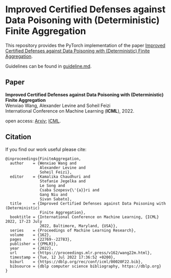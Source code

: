 # Improved Certified Defenses against Data Poisoning with (Deterministic) Finite Aggregation

This repository provides the PyTorch implementation of the paper [Improved Certified Defenses against Data Poisoning with (Deterministic) Finite Aggregation](https://proceedings.mlr.press/v162/wang22m.html). 

Guidelines can be found in [guideline.md](https://github.com/wangwenxiao/FiniteAggregation/blob/main/guideline.md). 

## Paper 
**Improved Certified Defenses against Data Poisoning with (Deterministic) Finite Aggregation**  
Wenxiao Wang, Alexander Levine and Soheil Feizi  
International Conference on Machine Learning (**ICML**), 2022.  

open access: [Arxiv](https://arxiv.org/abs/2202.02628); [ICML](https://proceedings.mlr.press/v162/wang22m.html).



## Citation 
If you find our work useful please cite: 
```
@inproceedings{FiniteAggregation,
  author    = {Wenxiao Wang and
               Alexander Levine and
               Soheil Feizi},
  editor    = {Kamalika Chaudhuri and
               Stefanie Jegelka and
               Le Song and
               Csaba Szepesv{\'{a}}ri and
               Gang Niu and
               Sivan Sabato},
  title     = {Improved Certified Defenses against Data Poisoning with (Deterministic)
               Finite Aggregation},
  booktitle = {International Conference on Machine Learning, {ICML} 2022, 17-23 July
               2022, Baltimore, Maryland, {USA}},
  series    = {Proceedings of Machine Learning Research},
  volume    = {162},
  pages     = {22769--22783},
  publisher = {{PMLR}},
  year      = {2022},
  url       = {https://proceedings.mlr.press/v162/wang22m.html},
  timestamp = {Tue, 12 Jul 2022 17:36:52 +0200},
  biburl    = {https://dblp.org/rec/conf/icml/00020F22.bib},
  bibsource = {dblp computer science bibliography, https://dblp.org}
}

```




